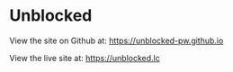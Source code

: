# Unblocked

View the site on Github at: https://unblocked-pw.github.io

View the live site at: https://unblocked.lc
